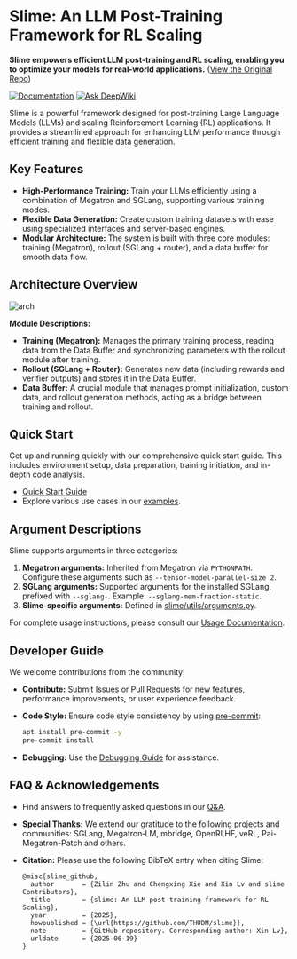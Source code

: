 # Slime: An LLM Post-Training Framework for RL Scaling

**Slime empowers efficient LLM post-training and RL scaling, enabling you to optimize your models for real-world applications.** ([View the Original Repo](https://github.com/THUDM/slime))

[![Documentation](https://img.shields.io/badge/docs-latest-brightgreen.svg?style=flat)](https://thudm.github.io/slime/)
[![Ask DeepWiki](https://deepwiki.com/badge.svg)](https://deepwiki.com/THUDM/slime)

Slime is a powerful framework designed for post-training Large Language Models (LLMs) and scaling Reinforcement Learning (RL) applications. It provides a streamlined approach for enhancing LLM performance through efficient training and flexible data generation.

## Key Features

*   **High-Performance Training:** Train your LLMs efficiently using a combination of Megatron and SGLang, supporting various training modes.
*   **Flexible Data Generation:** Create custom training datasets with ease using specialized interfaces and server-based engines.
*   **Modular Architecture:** The system is built with three core modules: training (Megatron), rollout (SGLang + router), and a data buffer for smooth data flow.

## Architecture Overview

![arch](./imgs/arch.png)

**Module Descriptions:**

*   **Training (Megatron):** Manages the primary training process, reading data from the Data Buffer and synchronizing parameters with the rollout module after training.
*   **Rollout (SGLang + Router):** Generates new data (including rewards and verifier outputs) and stores it in the Data Buffer.
*   **Data Buffer:** A crucial module that manages prompt initialization, custom data, and rollout generation methods, acting as a bridge between training and rollout.

## Quick Start

Get up and running quickly with our comprehensive quick start guide. This includes environment setup, data preparation, training initiation, and in-depth code analysis.

*   [Quick Start Guide](./docs/en/get_started/quick_start.md)
*   Explore various use cases in our [examples](examples/).

## Argument Descriptions

Slime supports arguments in three categories:

1.  **Megatron arguments:** Inherited from Megatron via `PYTHONPATH`. Configure these arguments such as `--tensor-model-parallel-size 2`.
2.  **SGLang arguments:** Supported arguments for the installed SGLang, prefixed with `--sglang-`.  Example: `--sglang-mem-fraction-static`.
3.  **Slime-specific arguments:**  Defined in [slime/utils/arguments.py](slime/utils/arguments.py).

For complete usage instructions, please consult our [Usage Documentation](docs/en/get_started/usage.md).

## Developer Guide

We welcome contributions from the community!

*   **Contribute:** Submit Issues or Pull Requests for new features, performance improvements, or user experience feedback.
*   **Code Style:**  Ensure code style consistency by using [pre-commit](https://pre-commit.com/):

    ```bash
    apt install pre-commit -y
    pre-commit install
    ```
*   **Debugging:** Use the [Debugging Guide](docs/en/developer_guide/debug.md) for assistance.

## FAQ & Acknowledgements

*   Find answers to frequently asked questions in our [Q\&A](docs/en/get_started/qa.md).
*   **Special Thanks:**  We extend our gratitude to the following projects and communities: SGLang, Megatron‑LM, mbridge, OpenRLHF, veRL, Pai-Megatron-Patch and others.
*   **Citation:** Please use the following BibTeX entry when citing Slime:

    ```bibtext
    @misc{slime_github,
      author       = {Zilin Zhu and Chengxing Xie and Xin Lv and slime Contributors},
      title        = {slime: An LLM post-training framework for RL Scaling},
      year         = {2025},
      howpublished = {\url{https://github.com/THUDM/slime}},
      note         = {GitHub repository. Corresponding author: Xin Lv},
      urldate      = {2025-06-19}
    }
    ```